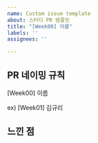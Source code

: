 ```yaml
---
name: Custom issue template
about: 스터디 PR 템플릿
title: "[Week00] 이름"
labels: ''
assignees: ''

---
```


## PR 네이밍 규칙
[Week00] 이름

ex) [Week01] 김규리

## 느낀 점

